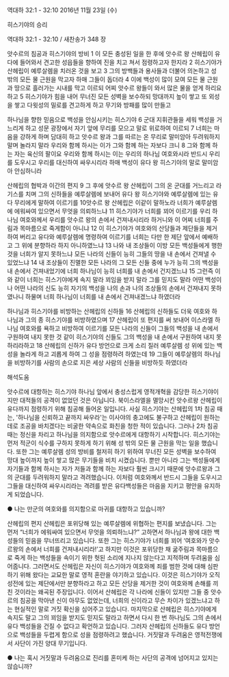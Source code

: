 역대하 32:1 - 32:10 
2016년 11월 23일 (수)

히스기야의 승리



역대하 32:1 - 32:10 / 새찬송가 348 장


앗수르의 침공과 히스기야의 방비
1 이 모든 충성된 일을 한 후에 앗수르 왕 산헤립이 유다에 들어와서 견고한 성읍들을 향하여 진을 치고 쳐서 점령하고자 한지라 2 히스기야가 산헤립이 예루살렘을 치러온 것을 보고 3 그의 방백들과 용사들과 더불어 의논하고 성 밖의 모든 물 근원을 막고자 하매 그들이 돕더라 4 이에 백성이 많이 모여 모든 물 근원과 땅으로 흘러가는 시내를 막고 이르되 어찌 앗수르 왕들이 와서 많은 물을 얻게 하리요하고 5 히스기야가 힘을 내어 무너진 모든 성벽을 보수하되 망대까지 높이 쌓고 또 외성을 쌓고 다윗성의 밀로를 견고하게 하고 무기와 방패를 많이 만들고

하나님을 향한 믿음으로 백성을 안심시키는 히스기야
6 군대 지휘관들을 세워 백성을 거느리게 하고 성문 광장에서 자기 앞에 무리를 모으고 말로 위로하여 이르되 7 너희는 마음을 강하게 하며 담대히 하고 앗수르 왕과 그를 따르는 온 무리로 말미암아 두려워하지 말며 놀라지 말라 우리와 함께 하시는 이가 그와 함께 하는 자보다 크니 8 그와 함께 하는 자는 육신의 팔이요 우리와 함께 하시는 이는 우리의 하나님 여호와시라 반드시 우리를 도우시고 우리를 대신하여 싸우시리라 하매 백성이 유다 왕 히스기야의 말로 말미암아 안심하니라

산헤립의 협박과 이간의 편지
9 그 후에 앗수르 왕 산헤립이 그의 온 군대를 거느리고 라기스를 치며 그의 신하들을 예루살렘에 보내어 유다 왕 히스기야와 예루살렘에 있는 유다 무리에게 말하여 이르기를 10앗수르 왕 산헤립은 이같이 말하노라 너희가 예루살렘에 에워싸여 있으면서 무엇을 의뢰하느냐 11 히스기야가 너희를 꾀어 이르기를 우리 하나님 여호와께서 우리를 앗수르 왕의 손에서 건져내시리라 하거니와 이 어찌 너희를 주림과 목마름으로 죽게함이 아니냐 12 이 히스기야가 여호와의 산당들과 제단들을 제거하여 버리고 유다와 예루살렘에 명령하여 이르기를 너희는 다만 한 제단 앞에서 예배하고 그 위에 분향하라 하지 아니하였느냐 13 나와 내 조상들이 이방 모든 백성들에게 행한 것을 너희가 알지 못하느냐 모든 나라의 신들이 능히 그들의 땅을 내 손에서 건져낼 수 있었느냐 14 내 조상들이 진멸한 모든 나라의 그 모든 신들 중에 누가 능히 그의 백성을 내 손에서 건져내었기에 너희 하나님이 능히 너희를 내 손에서 건지겠느냐 15 그런즉 이와 같이 너희는 히스기야에게 속지 말라 꾀임을 받지 말라 그를 믿지도 말라 어떤 백성이나 어떤 나라의 신도 능히 자기의 백성을 나의 손과 나의 조상들의 손에서 건져내지 못하였나니 하물며 너희 하나님이 너희를 내 손에서 건져내겠느냐 하였더라

하나님과 히스기야를 비방하는 산헤립의 신하들
16 산헤립의 신하들도 더욱 여호와 하나님과 그의 종 히스기야를 비방하였으며 17 산헤립이 또 편지를 써 보내어 이스라엘 하나님 여호와를 욕하고 비방하여 이르기를 모든 나라의 신들이 그들의 백성을 내 손에서 구원하여 내지 못한 것 같이 히스기야의 신들도 그의 백성을 내 손에서 구원하여 내지 못하리라하고 18 산헤립의 신하가 유다 방언으로 크게 소리 질러 예루살렘 성 위에 있는 백성을 놀라게 하고 괴롭게 하여 그 성을 점령하려 하였는데 19 그들이 예루살렘의 하나님을 비방하기를 사람의 손으로 지은 세상 사람의 신들을 비방하듯 하였더라

해석도움





앗수르에 대항하는 히스기야
하나님 앞에서 충성스럽게 영적개혁을 감당한 히스기야이지만 대적들의 공격이 없었던 것은 아닙니다. 북이스라엘을 멸망시킨 앗수르왕 산헤립이 유다까지 점령하기 위해 침공해 들어온 일입니다. 사실 히스기야는 산헤립의 1차 침공 때는, '하나님을 신뢰하고 끝까지 싸우라'는 이사야의 충고에도 불구하고 산헤립이 원하는데로 조공을 바치겠다는 비굴한 약속으로 화친을 청한 적이 있습니다. 그러나 2차 침공 때는 정신을 차리고 하나님을 의지함으로 앗수르에게 대항하기 시작합니다. 히스기야는 먼저 적군이 식수를 구하지 못하게 하기 위해 성 밖의 모든 물 근원을 막는 일을 했습니다. 또한 그는 예루살렘 성의 방비를 철저히 하기 위하여 무너진 모든 성벽을 보수하여 망대 높이까지 높이 쌓고 많은 무기들을 비치 시켰습니다. 뿐만 아니라 그는 백성들에게 자기들과 함께 하시는 자가 저들과 함께 하는 자보다 훨씬 크시기 때문에 앗수르왕과 그의 군대를 두려워하지 말라고 격려했습니다. 이처럼 여호와께서 반드시 그들을 도우시고 그들을 대신하여 싸우시리라는 격려를 받은 유다백성들은 마음을 지키고 평안을 유지하게 되었습니다.

● 나는 만군의 여호와를 의지함으로 마귀를 대항하고 있습니까?

산헤립의 편지
산헤립은 포위당해 있는 예루살렘에 위협하는 편지를 보냈습니다. 그는 먼저 “너희가 에워싸여 있으면서 무엇을 의뢰하느냐?” 고하면서 하나님과 왕에 대한 백성들의 믿음을 무너뜨리고 있습니다. 또한 그는 히스기야가 너희를 꾀어 ‘여호와가 앗수르왕의 손에서 너희를 건져내시리라!’고 하지만 이것은 포위당한 채 굶주림과 목마름으로 죽게 하는 백성들을 속이기 위한 헛된 소리에 지나지 않는다고 지적하며 두려움을 심어줍니다. 그러면서도 산헤립은 자신이 히스기야가 여호와께 죄를 범한 것에 대해 심판하기 위해 왔다는 교묘한 말로 영적 혼란을 야기하고 있습니다. 이것은 히스기야가 오직 성전에 있는 제단에서만 분향하라고 하고 모든 산당을 제거한 것이 여호와께 손해를 끼친 것이라는 왜곡된 주장입니다. 이어서 산헤립은 각 나라에 신들이 있지만 그들 중 앗수르의 침공을 막아낸 신이 아무도 없었는데, 너희의 신이라고 무슨 차이가 있겠느냐고 하는 현실적인 말로 거짓 확신을 심어주고 있습니다. 마지막으로 산헤립은 히스기야에게 속지도 말고 그의 꾀임을 받지도 믿지도 말라고 하면서 다시 한 번 하나님도 그의 손에서 유다 백성들을 건질 수 없다고 확언하고 있습니다. 그러자 산헤립의 신하들도 유다 방언으로 백성들을 두렵게 함으로 성을 점령하려고 했습니다. 거짓말과 두려움은 영적전쟁에서 사단이 가진 양대 무기입니다.

● 나는 혹시 거짓말과 두려움으로 진리를 혼미케 하는 사단의 공격에 넘어지고 있지는 않습니까?